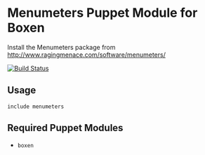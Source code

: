 # Menumeters Puppet Module for Boxen

Install the Menumeters package from http://www.ragingmenace.com/software/menumeters/

[![Build Status](https://travis-ci.org/adamcrews/puppet-menumeters.png?branch=master)](https://travis-ci.org/adamcrews/puppet-menumeters)

## Usage

```puppet
include menumeters
```

## Required Puppet Modules

* `boxen`

